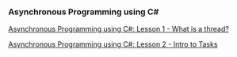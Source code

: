 ###  Asynchronous Programming using C\#

[Asynchronous Programming using C#: Lesson 1 - What is a thread?
](https://www.youtube.com/watch?v=mkkcqQlIpeQ)

[Asynchronous Programming using C#: Lesson 2 - Intro to Tasks](https://www.youtube.com/watch?v=IONqMWGn9-w)


